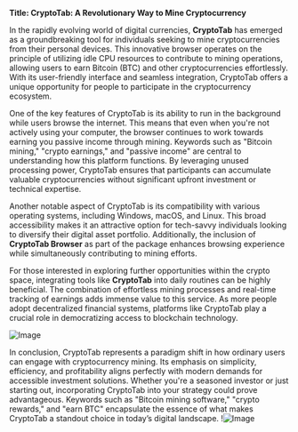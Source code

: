 **Title: CryptoTab: A Revolutionary Way to Mine Cryptocurrency**

In the rapidly evolving world of digital currencies, **CryptoTab** has emerged as a groundbreaking tool for individuals seeking to mine cryptocurrencies from their personal devices. This innovative browser operates on the principle of utilizing idle CPU resources to contribute to mining operations, allowing users to earn Bitcoin (BTC) and other cryptocurrencies effortlessly. With its user-friendly interface and seamless integration, CryptoTab offers a unique opportunity for people to participate in the cryptocurrency ecosystem.

One of the key features of CryptoTab is its ability to run in the background while users browse the internet. This means that even when you're not actively using your computer, the browser continues to work towards earning you passive income through mining. Keywords such as "Bitcoin mining," "crypto earnings," and "passive income" are central to understanding how this platform functions. By leveraging unused processing power, CryptoTab ensures that participants can accumulate valuable cryptocurrencies without significant upfront investment or technical expertise.

Another notable aspect of CryptoTab is its compatibility with various operating systems, including Windows, macOS, and Linux. This broad accessibility makes it an attractive option for tech-savvy individuals looking to diversify their digital asset portfolio. Additionally, the inclusion of **CryptoTab Browser** as part of the package enhances browsing experience while simultaneously contributing to mining efforts.

For those interested in exploring further opportunities within the crypto space, integrating tools like **CryptoTab** into daily routines can be highly beneficial. The combination of effortless mining processes and real-time tracking of earnings adds immense value to this service. As more people adopt decentralized financial systems, platforms like CryptoTab play a crucial role in democratizing access to blockchain technology.

![Image](https://github.com/user-attachments/assets/057c907c-805e-4310-a052-f5031067f3de)

In conclusion, CryptoTab represents a paradigm shift in how ordinary users can engage with cryptocurrency mining. Its emphasis on simplicity, efficiency, and profitability aligns perfectly with modern demands for accessible investment solutions. Whether you're a seasoned investor or just starting out, incorporating CryptoTab into your strategy could prove advantageous. Keywords such as "Bitcoin mining software," "crypto rewards," and "earn BTC" encapsulate the essence of what makes CryptoTab a standout choice in today’s digital landscape. !![Image](https://github.com/user-attachments/assets/057c907c-805e-4310-a052-f5031067f3de)